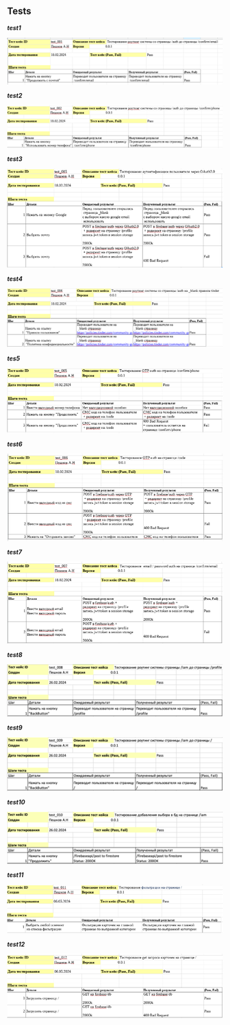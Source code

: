 ## Tests

___test1___

<img src="./public/tests_snaps/test1.png" />

___test2___

<img src="./public/tests_snaps/test2.png" />

___test3___

<img src="./public/tests_snaps/test3.png" />

___test4___

<img src="./public/tests_snaps/test4.png" />

___tes5___

<img src="./public/tests_snaps/test5.png" />

___test6___

<img src="./public/tests_snaps/test6.png" />

___test7___

<img src="./public/tests_snaps/test7.png" />

___test8___

<img src="./public/tests_snaps/test8.png" />

___test9___

<img src="./public/tests_snaps/test9.png" />

___test10___

<img src="./public/tests_snaps/test10.png" />

___test11___

<img src="./public/tests_snaps/test11.png" />

___test12___

<img src="./public/tests_snaps/test12.png" />